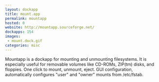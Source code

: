 ```yaml
---
layout: dockapp
title: mount.app
permalink: mountapp
hosted: 0
website: http://mountapp.sourceforge.net/
dockapps: 154
images:
 - mount.dock.gif
categories: misc
---
```

Mountapp is a dockapp for mounting and unmounting filesystems. It is
especially useful for removable volumes like CD-ROMs, ZIP(tm) disks,
and floppies. One click to mount, unmount, eject. GUI configuration,
automatically configures "user" and "owner" mounts from /etc/fstab.
